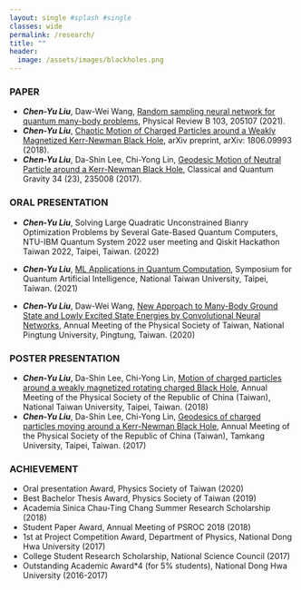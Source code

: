 ```yaml
---
layout: single #splash #single
classes: wide
permalink: /research/
title: ""
header:
  image: /assets/images/blackholes.png
---
```


### PAPER

* ***Chen-Yu Liu***, Daw-Wei Wang, [Random sampling neural network for quantum many-body problems](https://journals.aps.org/prb/abstract/10.1103/PhysRevB.103.205107), Physical Review B 103, 205107 (2021).
* ***Chen-Yu Liu***, [Chaotic Motion of Charged Particles around a Weakly Magnetized Kerr-Newman Black Hole](https://arxiv.org/abs/1806.09993), arXiv preprint, arXiv: 1806.09993 (2018). 
* ***Chen-Yu Liu***, Da-Shin Lee, Chi-Yong Lin, [Geodesic Motion of Neutral Particle around a Kerr-Newman Black Hole](https://iopscience.iop.org/article/10.1088/1361-6382/aa903b), Classical and Quantum Gravity 34 (23), 235008 (2017). 


### ORAL PRESENTATION

* ***Chen-Yu Liu***, Solving Large Quadratic Unconstrained Bianry Optimization Problems by Several Gate-Based Quantum Computers, NTU-IBM Quantum System 2022 user meeting and Qiskit Hackathon Taiwan 2022, Taipei, Taiwan. (2022) 

* ***Chen-Yu Liu***, [ML Applications in Quantum Computation](https://drive.google.com/file/d/1sfs8fyVTcu6kLAjYXqQbiVbIRsTFcuQ2/view?usp=sharing), Symposium for Quantum Artificial Intelligence, National Taiwan University, Taipei, Taiwan. (2021)

* ***Chen-Yu Liu***, Daw-Wei Wang, [New Approach to Many-Body Ground State and Lowly Excited State Energies by Convolutional Neural Networks](https://drive.google.com/file/d/18pKCux8NHvoUGpk0tZ5qoEqPsaSR8dya/view?usp=sharing),  Annual Meeting of the Physical Society of Taiwan,  National Pingtung University, Pingtung, Taiwan. (2020)

### POSTER PRESENTATION
* ***Chen-Yu Liu***, Da-Shin Lee, Chi-Yong Lin, [Motion of charged particles around a weakly magnetized rotating charged Black Hole](https://drive.google.com/file/d/1pnik5d7_hk-EuOUy9P3XHIBQd5708r5-/view?usp=sharing),  Annual Meeting of the Physical Society of the Republic of China (Taiwan),  National Taiwan University, Taipei, Taiwan. (2018)  
* ***Chen-Yu Liu***, Da-Shin Lee, Chi-Yong Lin, [Geodesics of charged particles moving around a Kerr-Newman Black Hole](https://drive.google.com/file/d/1qQLwUdslKWgs5CAEMXKBNlGC0h5Yrzp4/view?usp=sharing),  Annual Meeting of the Physical Society of the Republic of China (Taiwan),  Tamkang University, Taipei, Taiwan. (2017)                    


### ACHIEVEMENT

* Oral presentation Award, Physics Society of Taiwan (2020)     
* Best Bachelor Thesis Award, Physics Society of Taiwan (2019)     
* Academia Sinica Chau-Ting Chang Summer Research Scholarship (2018)          
* Student Paper Award,  Annual Meeting of PSROC 2018 (2018)                 
* 1st at Project Competition Award, Department of Physics, National Dong Hwa University (2017)  
* College Student Research Scholarship, National Science Council (2017)  
* Outstanding Academic Award*4 (for 5% students), National Dong Hwa University (2016-2017)                                       
